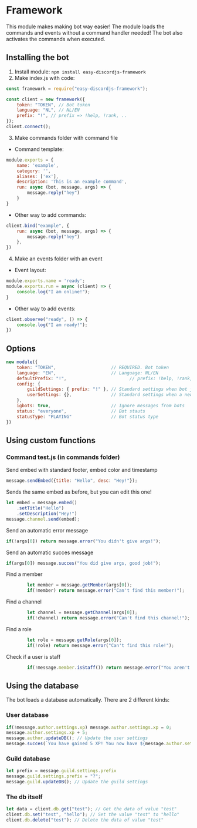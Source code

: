# Framework

This module makes making bot way easier! The module loads the commands and events without a command handler needed!
The bot also activates the commands when executed.

## Installing the bot
1. Install module: `npm install easy-discordjs-framework`
2. Make index.js with code: 
```javascript
const framework = require("easy-discordjs-framework");

const client = new framework({
    token: "TOKEN", // Bot token
    language: "NL", // NL/EN
    prefix: "!", // prefix => !help, !rank, ..
});
client.connect();
```
3. Make commands folder with command file

* Command template:
```javascript
module.exports = {
    name: 'example',
    category: '',
    aliases: ['ex'],
    description: 'This is an example command',
    run: async (bot, message, args) => {
        message.reply("hey")
    }
}
```
* Other way to add commands:
```js
client.bind("example", {
    run: async (bot, message, args) => {
        message.reply("hey")
    },
})
```

4. Make an events folder with an event

* Event layout:
```javascript
module.exports.name = 'ready';
module.exports.run = async (client) => {
    console.log("I am online!");
}
```
* Other way to add events:
```js
client.observe("ready", () => {
    console.log("I am ready!");
})
```
## Options
```javascript
new module({
    token: "TOKEN",                     // REQUIRED. Bot token
    language: "EN",                     // Language: NL/EN
    defaultPrefix: "!",                        // prefix: !help, !rank, ..
    config: {
        guildSettings: { prefix: "!" }, // Standard settings when bot joins a new guild
        userSettings: {},               // Standard settings when a new user uses the bot
    },
    igbots: true,                       // Ignore messages from bots
    status: "everyone",                 // Bot stauts
    statusType: "PLAYING"               // Bot status type
})
```
<!-- 
| Option        | Type    | Default| Note   |
| :-----------: |:-------:| :--------:| :-----:|
| token         | string  | (none)    | The secret bot token |
| language      | string  | "EN"      | Languages: EN/NL |
| defaultPrefix | string  | "!"       | The prefix used for commands: !help |
| igbots        | boolean | true      | Can bots execute commands? |
| status        | string  | (none)    | The status message for the bot|
| statusType    | string  |"WATCHING" | The status type for the bot: "WATCHING, PLAYING, LISTENING"|
 -->

## Using custom functions
### Command test.js (in commands folder)


Send embed with standard footer, embed color and timestamp
```javascript
message.sendEmbed({title: "Hello", desc: "Hey!"});
```

Sends the same embed as before, but you can edit this one!
```javascript
let embed = message.embed()
    .setTitle("Hello")
    .setDescription("Hey!")
message.channel.send(embed);
```

Send an automatic error message
```javascript
if(!args[0]) return message.error("You didn't give args!");
```
Send an automatic succes message
```javascript
if(args[0]) message.succes("You did give args, good job!");
```

Find a member
```javascript
        let member = message.getMember(args[0]);
        if(!member) return message.error("Can't find this member!");
```
Find a channel
```javascript
        let channel = message.getChannel(args[0]);
        if(!channel) return message.error("Can't find this channel!");
```
Find a role
```javascript
        let role = message.getRole(args[0]);
        if(!role) return message.error("Can't find this role!");
```
Check if a user is staff
```javascript
        if(!message.member.isStaff()) return message.error("You aren't staff!"); // Same with isMod and isAdmin
```
## Using the database
The bot loads a database automatically. There are 2 different kinds:

### User database
```javascript
if(!message.author.settings.xp) message.author.settings.xp = 0;
message.author.settings.xp + 5;
message.author.updateDB(); // Update the user settings
message.succes(`You have gained 5 XP! You now have ${message.author.settings.xp} xp!`)
```

### Guild database
```javascript
let prefix = message.guild.settings.prefix
message.guild.settings.prefix = "?";
message.guild.updateDB(); // Update the guild settings
```

### The db itself
```javascript
let data = client.db.get("test"); // Get the data of value "test"
client.db.set("test", "hello"); // Set the value "test" to "hello"
client.db.delete("test"); // Delete the data of value "test"
```